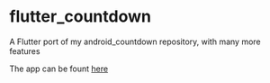 # flutter_countdown

A Flutter port of my android_countdown repository, with many more features

The app can be fount [here](https://play.google.com/store/apps/details?id=com.nailuj29gaming.countdown)